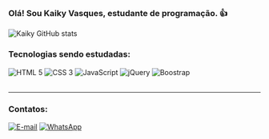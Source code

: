 ### Olá! Sou Kaiky Vasques, estudante de programação. 👍
![Kaiky GitHub stats](https://github-readme-stats.vercel.app/api?username=kaiky-dev&show_icons=true&theme=transparent)
<br>
### Tecnologias sendo estudadas: <br>
<div>
<img align="center" alt="HTML 5" src="https://img.shields.io/badge/HTML5-E34F26?style=for-the-badge&logo=html5&logoColor=white" />
<img align="center" alt="CSS 3" src="https://img.shields.io/badge/CSS3-1572B6?style=for-the-badge&logo=css3&logoColor=white" />
<img align="center" alt="JavaScript" src="https://img.shields.io/badge/JavaScript-323330?style=for-the-badge&logo=javascript&logoColor=F7DF1E" />
<img align="center" alt="jQuery" src="https://img.shields.io/badge/jQuery-0769AD?style=for-the-badge&logo=jquery&logoColor=white" />
<img align="center" alt="Boostrap" src="https://img.shields.io/badge/Bootstrap-563D7C?style=for-the-badge&logo=bootstrap&logoColor=white" />
</div><br>
<hr>

### Contatos:
[![E-mail](https://img.shields.io/badge/Gmail-D14836?style=for-the-badge&logo=gmail&logoColor=white)](mailto:kaikyvasques321@gmail.com)
[![WhatsApp](https://img.shields.io/badge/WhatsApp-25D366?style=for-the-badge&logo=whatsapp&logoColor=white
)](https://wa.me/qr/W3R4ODNF6ZK4C1)

</div>
